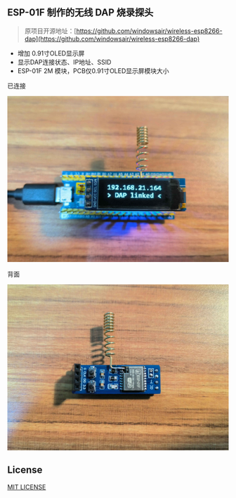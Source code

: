 ## ESP-01F 制作的无线 DAP 烧录探头

> 原项目开源地址：[https://github.com/windowsair/wireless-esp8266-dap](https://github.com/windowsair/wireless-esp8266-dap)

- 增加 0.91寸OLED显示屏
- 显示DAP连接状态、IP地址、SSID
- ESP-01F 2M 模块，PCB仅0.91寸OLED显示屏模块大小

已连接

![-](Picture/view1.jpg)

背面

![-](Picture/view2.jpg)

## License

[MIT LICENSE](LICENSE)

